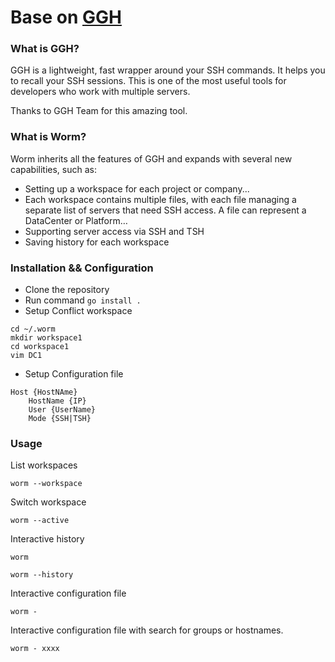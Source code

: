 # Base on [GGH](https://github.com/byawitz/ggh)

### What is GGH?

GGH is a lightweight, fast wrapper around your SSH commands. It helps you to recall your SSH sessions.
This is one of the most useful tools for developers who work with multiple servers.

Thanks to GGH Team for this amazing tool.

### What is Worm?

Worm inherits all the features of GGH and expands with several new capabilities, such as:

- Setting up a workspace for each project or company...
- Each workspace contains multiple files, with each file managing a separate list of servers that need SSH access. A
  file can represent a DataCenter or Platform…
- Supporting server access via SSH and TSH
- Saving history for each workspace

### Installation && Configuration

- Clone the repository
- Run command `go install .`
- Setup Conflict workspace

```shell
cd ~/.worm
mkdir workspace1
cd workspace1 
vim DC1 
```

- Setup Configuration file

```text
Host {HostNAme}
	HostName {IP}
	User {UserName}
	Mode {SSH|TSH}
````

### Usage

List workspaces

```shell
worm --workspace
```

Switch workspace

```shell
worm --active 
```

Interactive history

```shell
worm 
```

```shell
worm --history
```

Interactive configuration file

```shell
worm -
```

Interactive configuration file with search for groups or hostnames.

```shell
worm - xxxx
```